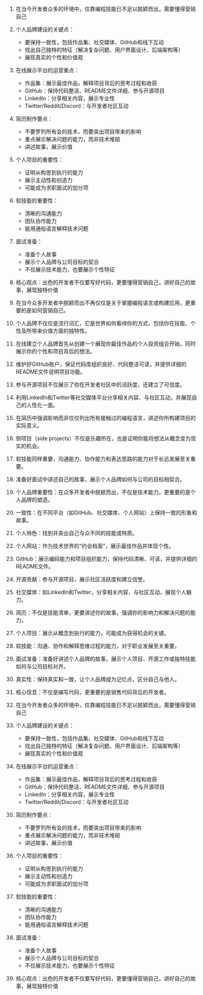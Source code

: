 1. 在当今开发者众多的环境中，仅靠编程技能已不足以脱颖而出，需要懂得营销自己

2. 个人品牌建设的关键点：
   - 要保持一致性，包括作品集、社交媒体、GitHub和线下互动
   - 找出自己独特的特征（解决复杂问题、用户界面设计、后端架构等）
   - 展现真实的个性和价值观

3. 在线展示平台的运营重点：
   - 作品集：展示最佳作品，解释项目背后的思考过程和收获
   - GitHub：保持代码整洁、README文件详细、参与开源项目
   - LinkedIn：分享相关内容，展示专业性
   - Twitter/Reddit/Discord：与开发者社区互动

4. 简历制作要点：
   - 不要罗列所有会的技术，而要突出项目带来的影响
   - 重点展示解决问题的能力，而非技术堆砌
   - 讲述故事，展示价值

5. 个人项目的重要性：
   - 证明从构思到执行的能力
   - 展示主动性和创造力
   - 可能成为求职面试的加分项

6. 软技能的重要性：
   - 清晰的沟通能力
   - 团队协作能力
   - 能用通俗语言解释技术问题

7. 面试准备：
   - 准备个人故事
   - 展示个人品牌与公司目标的契合
   - 不仅展示技术能力，也要展示个性特征

8. 核心观点：出色的开发者不仅要写好代码，更要懂得营销自己，讲好自己的故事，展现独特价值

1. 在当今众多开发者中脱颖而出不再仅仅是关于掌握编程语言或构建应用，更重要的是如何营销自己。
2. 个人品牌不仅仅是流行词汇，它是世界如何看待你的方式，包括你在技能、个性及所带来价值方面的独特性。
3. 在线建立个人品牌首先从创建一个展现你最佳作品的个人投资组合开始，同时展示你的个性和项目背后的想法。
4. 维护好GitHub账户，保证代码库组织良好、代码整洁可读，并提供详细的README文件说明项目功能。
5. 参与开源项目不仅展示了你在开发者社区中的活跃度，还建立了可信度。
6. 利用LinkedIn和Twitter等社交媒体平台分享相关内容、与社区互动，并展现自己的人性化一面。
7. 在简历中强调影响而非仅仅列出所有接触过的编程语言，讲述你所构建项目的实际意义。
8. 侧项目（side projects）不仅是乐趣所在，也是证明你能将想法从概念变为现实的机会。
9. 软技能同样重要，沟通能力、协作能力和表达思路的能力对于长远发展至关重要。
10. 准备好面试中讲述自己的故事，展示个人品牌如何与公司的目标相契合。

1. 个人品牌重要性：在众多开发者中脱颖而出，不仅是技术能力，更重要的是个人品牌的塑造。
2. 一致性：在不同平台（如GitHub、社交媒体、个人网站）上保持一致的形象和故事。
3. 个人特色：找到并突出自己与众不同的技能或特质。
4. 个人网站：作为技术世界的“约会档案”，展示最佳作品并体现个性。
5. GitHub：展示编码能力和项目组织能力，保持代码清晰、可读，并提供详细的README文件。
6. 开源贡献：参与开源项目，展示社区活跃度和建立信誉。
7. 社交媒体：如LinkedIn和Twitter，分享相关内容，与社区互动，展现个人魅力。
8. 简历：不仅是技能清单，更要讲述你的故事，强调你的影响力和解决问题的能力。
9. 个人项目：展示从概念到执行的能力，可能成为获得机会的关键。
10. 软技能：沟通、协作和解释思维过程的能力，对于职业发展至关重要。
11. 面试准备：准备好讲述个人品牌的故事，展示个人项目、开源工作或独特技能如何与公司目标对齐。
12. 真实性：保持真实和一致，让个人品牌成为记忆点，区分自己与他人。
13. 核心信息：不仅是编写代码，更重要的是销售代码背后的开发者。

1. 在当今开发者众多的环境中，仅靠编程技能已不足以脱颖而出，需要懂得营销自己

2. 个人品牌建设的关键点：
   - 要保持一致性，包括作品集、社交媒体、GitHub和线下互动
   - 找出自己独特的特征（解决复杂问题、用户界面设计、后端架构等）
   - 展现真实的个性和价值观

3. 在线展示平台的运营重点：
   - 作品集：展示最佳作品，解释项目背后的思考过程和收获
   - GitHub：保持代码整洁、README文件详细、参与开源项目
   - LinkedIn：分享相关内容，展示专业性
   - Twitter/Reddit/Discord：与开发者社区互动

4. 简历制作要点：
   - 不要罗列所有会的技术，而要突出项目带来的影响
   - 重点展示解决问题的能力，而非技术堆砌
   - 讲述故事，展示价值

5. 个人项目的重要性：
   - 证明从构思到执行的能力
   - 展示主动性和创造力
   - 可能成为求职面试的加分项

6. 软技能的重要性：
   - 清晰的沟通能力
   - 团队协作能力
   - 能用通俗语言解释技术问题

7. 面试准备：
   - 准备个人故事
   - 展示个人品牌与公司目标的契合
   - 不仅展示技术能力，也要展示个性特征

8. 核心观点：出色的开发者不仅要写好代码，更要懂得营销自己，讲好自己的故事，展现独特价值